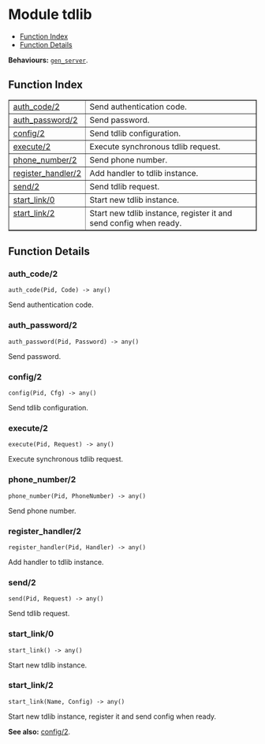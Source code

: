 

# Module tdlib #
* [Function Index](#index)
* [Function Details](#functions)

__Behaviours:__ [`gen_server`](gen_server.md).

<a name="index"></a>

## Function Index ##


<table width="100%" border="1" cellspacing="0" cellpadding="2" summary="function index"><tr><td valign="top"><a href="#auth_code-2">auth_code/2</a></td><td>Send authentication code.</td></tr><tr><td valign="top"><a href="#auth_password-2">auth_password/2</a></td><td>Send password.</td></tr><tr><td valign="top"><a href="#config-2">config/2</a></td><td>Send tdlib configuration.</td></tr><tr><td valign="top"><a href="#execute-2">execute/2</a></td><td>Execute synchronous tdlib request.</td></tr><tr><td valign="top"><a href="#phone_number-2">phone_number/2</a></td><td>Send phone number.</td></tr><tr><td valign="top"><a href="#register_handler-2">register_handler/2</a></td><td>Add handler to tdlib instance.</td></tr><tr><td valign="top"><a href="#send-2">send/2</a></td><td>Send tdlib request.</td></tr><tr><td valign="top"><a href="#start_link-0">start_link/0</a></td><td>Start new tdlib instance.</td></tr><tr><td valign="top"><a href="#start_link-2">start_link/2</a></td><td>Start new tdlib instance, register it and send config when ready.</td></tr></table>


<a name="functions"></a>

## Function Details ##

<a name="auth_code-2"></a>

### auth_code/2 ###

`auth_code(Pid, Code) -> any()`

Send authentication code.

<a name="auth_password-2"></a>

### auth_password/2 ###

`auth_password(Pid, Password) -> any()`

Send password.

<a name="config-2"></a>

### config/2 ###

`config(Pid, Cfg) -> any()`

Send tdlib configuration.

<a name="execute-2"></a>

### execute/2 ###

`execute(Pid, Request) -> any()`

Execute synchronous tdlib request.

<a name="phone_number-2"></a>

### phone_number/2 ###

`phone_number(Pid, PhoneNumber) -> any()`

Send phone number.

<a name="register_handler-2"></a>

### register_handler/2 ###

`register_handler(Pid, Handler) -> any()`

Add handler to tdlib instance.

<a name="send-2"></a>

### send/2 ###

`send(Pid, Request) -> any()`

Send tdlib request.

<a name="start_link-0"></a>

### start_link/0 ###

`start_link() -> any()`

Start new tdlib instance.

<a name="start_link-2"></a>

### start_link/2 ###

`start_link(Name, Config) -> any()`

Start new tdlib instance, register it and send config when ready.

__See also:__ [config/2](#config-2).

